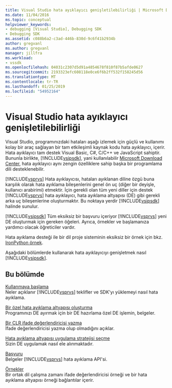 ```yaml
---
title: Visual Studio hata ayıklayıcı genişletilebilirliği | Microsoft Docs
ms.date: 11/04/2016
ms.topic: conceptual
helpviewer_keywords:
- debugging [Visual Studio], Debugging SDK
- Debugging SDK
ms.assetid: c088b6a2-c3ad-446b-830d-9c6f41b2934b
author: gregvanl
ms.author: gregvanl
manager: jillfra
ms.workload:
- vssdk
ms.openlocfilehash: 04031c2307d5d91a4854678f810f87b5afde0627
ms.sourcegitcommit: 2193323efc608118e0ce6f6b2ff532f158245d56
ms.translationtype: MT
ms.contentlocale: tr-TR
ms.lasthandoff: 01/25/2019
ms.locfileid: "54952164"
---
```

# <a name="visual-studio-debugger-extensibility"></a>Visual Studio hata ayıklayıcı genişletilebilirliği
Visual Studio, programınızdaki hataları aşağı izlemek için güçlü ve kullanımı kolay bir araç sağlayan bir tam etkileşimli kaynak kodu hata ayıklayıcı, içerir. Hata ayıklayıcı tam destek Visual Basic, C#, C/C++ ve JavaScript sahiptir. Bununla birlikte, [!INCLUDE[vsipsdk](../../extensibility/includes/vsipsdk_md.md)], yani kullanılabilir [Microsoft Download Center](http://go.microsoft.com/fwlink/?LinkId=214453), hata ayıklayıcı aynı zengin özelliklere sahip başka bir programlama dili desteklenebilir.  
  
 [!INCLUDE[vsprvs](../../code-quality/includes/vsprvs_md.md)] Hata ayıklayıcısı, hataları ayıklanan diline özgü buna karşılık olarak hata ayıklama bileşenlerini genel ön uç (diğer bir deyişle, kullanıcı arabirimi) etmektir. İçin gerekli olan tüm yeni diller için destek [!INCLUDE[vsprvs](../../code-quality/includes/vsprvs_md.md)] hata ayıklayıcı, hata ayıklama altyapısı (DE) gibi gerekli arka uç bileşenlerine oluşturmaktır. Bu noktaya yerdir [!INCLUDE[vsipsdk](../../extensibility/includes/vsipsdk_md.md)] halinde sunulur.  
  
 [!INCLUDE[vsipsdk](../../extensibility/includes/vsipsdk_md.md)] Tüm eksiksiz bir başvuru içeriyor [!INCLUDE[vsprvs](../../code-quality/includes/vsprvs_md.md)] yeni DE oluşturmak için gereken öğeleri. Ayrıca, örnekler ve başlamanıza yardımcı olacak öğreticiler vardır.  
  
 Hata ayıklama desteği ile bir dil proje sisteminin eksiksiz bir örnek için bkz. [IronPython örnek](https://www.microsoft.com/download/details.aspx?id=55984).  
  
 Aşağıdaki bölümlerde kullanarak hata ayıklayıcıyı genişletmek nasıl [!INCLUDE[vsipsdk](../../extensibility/includes/vsipsdk_md.md)].  
  
## <a name="in-this-section"></a>Bu bölümde  
 [Kullanmaya başlama](../../extensibility/debugger/getting-started-with-debugger-extensibility.md)  
 Neler açıklanır [!INCLUDE[vsprvs](../../code-quality/includes/vsprvs_md.md)] teklifler ve SDK'yı yüklemeyi nasıl hata ayıklama.  
  
 [Bir özel hata ayıklama altyapısı oluşturma](../../extensibility/debugger/creating-a-custom-debug-engine.md)  
 Programınızı DE ayırmak için bir DE hazırlama özel DE işlemin, belgeler.  
  
 [Bir CLR ifade değerlendiricisi yazma](../../extensibility/debugger/writing-a-common-language-runtime-expression-evaluator.md)  
 İfade değerlendiricisi yazma olup olmadığını açıklar.  
  
 [Hata ayıklama altyapısı uygulama stratejisi seçme](../../extensibility/debugger/choosing-a-debug-engine-implementation-strategy.md)  
 Sizin DE uygulamak nasıl ele alınmaktadır.  
  
 [Başvuru](../../extensibility/debugger/reference/reference-visual-studio-debugging-apis.md)  
 Belgeler [!INCLUDE[vsprvs](../../code-quality/includes/vsprvs_md.md)] hata ayıklama API'si.  
  
 [Örnekler](../../extensibility/debugger/visual-studio-debugging-samples.md)  
 Bir ortak dil çalışma zamanı ifade değerlendiricisi örneği ve bir hata ayıklama altyapısı örneği bağlantılar içerir.
